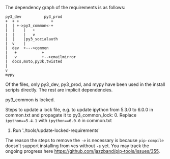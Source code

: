 The dependency graph of the requirements is as follows:

```
py3_dev          py3_prod
+  + +              +
|  | +->py3_common<-+
|  |    |   +
|  |    |   v
|  |    |py3_socialauth
|  v    |
|  dev  +--->common
|   +           +
|   v           +-->emailmirror
|  docs,moto,py3k,twisted
|
v
mypy
```

Of the files, only py3_dev, py3_prod, and mypy have been used in the install
scripts directly. The rest are implicit dependencies.

py3_common is locked.

Steps to update a lock file, e.g. to update ipython from 5.3.0 to 6.0.0 in
common.txt and propagate it to py3_common_lock:
0. Replace `ipython==5.4.1` with `ipython==6.0.0` in common.txt
1. Run './tools/update-locked-requirements'

The reason the steps to remove the `-e` is necessary is because `pip-compile`
doesn't support installing from vcs without `-e` yet.
You may track the ongoing progress here https://github.com/jazzband/pip-tools/issues/355.
